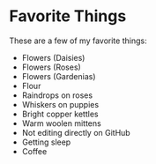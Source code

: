 # Favorite Things

These are a few of my favorite things:

- Flowers (Daisies)
- Flowers (Roses)
- Flowers (Gardenias)
- Flour
- Raindrops on roses
- Whiskers on puppies
- Bright copper kettles
- Warm woolen mittens
- Not editing directly on GitHub
- Getting sleep
- Coffee

